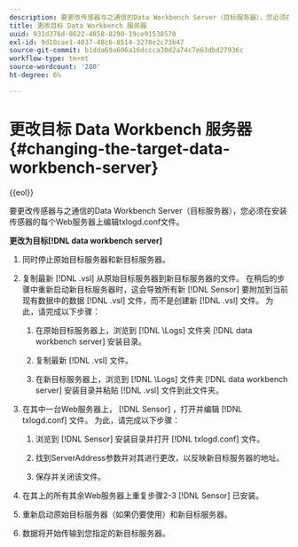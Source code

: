 ```yaml
---
description: 要更改传感器与之通信的Data Workbench Server（目标服务器），您必须在安装传感器的每个Web服务器上编辑txlogd.conf文件。
title: 更改目标 Data Workbench 服务器
uuid: 931d376d-8622-4858-8290-19ce91538570
exl-id: 9d18cae1-4037-48c6-8514-3278e2c73b47
source-git-commit: b1dda69a606a16dccca30d2a74c7e63dbd27936c
workflow-type: tm+mt
source-wordcount: '280'
ht-degree: 6%

---
```


# 更改目标 Data Workbench 服务器{#changing-the-target-data-workbench-server}

{{eol}}

要更改传感器与之通信的Data Workbench Server（目标服务器），您必须在安装传感器的每个Web服务器上编辑txlogd.conf文件。

**更改为目标[!DNL data workbench server]**

1. 同时停止原始目标服务器和新目标服务器。
1. 复制最新 [!DNL .vsl] 从原始目标服务器到新目标服务器的文件。 在稍后的步骤中重新启动新目标服务器时，这会导致所有新 [!DNL Sensor] 要附加到当前现有数据中的数据 [!DNL .vsl] 文件，而不是创建新 [!DNL .vsl] 文件。 为此，请完成以下步骤：

   1. 在原始目标服务器上，浏览到 [!DNL \Logs] 文件夹 [!DNL data workbench server] 安装目录。

   1. 复制最新 [!DNL .vsl] 文件。
   1. 在新目标服务器上，浏览到 [!DNL \Logs] 文件夹 [!DNL data workbench server] 安装目录并粘贴 [!DNL .vsl] 文件到此文件夹。

1. 在其中一台Web服务器上， [!DNL Sensor] ，打开并编辑 [!DNL txlogd.conf] 文件。 为此，请完成以下步骤：

   1. 浏览到 [!DNL Sensor] 安装目录并打开 [!DNL txlogd.conf] 文件。

   1. 找到ServerAddress参数并对其进行更改，以反映新目标服务器的地址。
   1. 保存并关闭该文件。

1. 在其上的所有其余Web服务器上重复步骤2-3 [!DNL Sensor] 已安装。
1. 重新启动原始目标服务器（如果仍要使用）和新目标服务器。
1. 数据将开始传输到您指定的新目标服务器。
